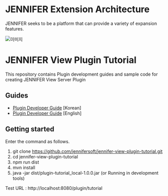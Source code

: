 # JENNIFER Extension Architecture

JENNIFER seeks to be a platform that can provide a variety of expansion features.

![이미지](https://raw.githubusercontent.com/jennifersoft/jennifer-extension-manuals/master/res/img/view_server_extension/infographic_en.png)

# JENNIFER View Plugin Tutorial

This repository contains Plugin development guides and sample code for creating JENNIFER View Server Plugin

## Guides 

* [Plugin Developer Guide](./README_ko.md) [Korean]
* [Plugin Developer Guide](./README_en.md) [English]

## Getting started

Enter the command as follows.

 1. git clone https://github.com/jennifersoft/jennifer-view-plugin-tutorial.git 
 2. cd jennifer-view-plugin-tutorial
 3. npm run dist
 4. mvn install
 5. java -jar dist/plugin-tutorial_local-1.0.0.jar (or Running in development tools)
 
 Test URL : http://localhost:8080/plugin/tutorial
